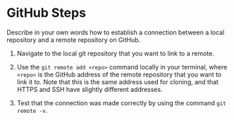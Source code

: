 # GitHub Steps

Describe in your own words how to establish a connection between a local repository and a remote repository on GitHub.

1) Navigate to the local git repository that you want to link to a remote.

2) Use the `git remote add <repo>` command locally in your terminal, where `<repo>` is the GitHub address of the remote repository that you want to link it to. Note that this is the same address used for cloning, and that HTTPS and SSH have slightly different addresses.

3) Test that the connection was made correctly by using the command `git remote -v`.
